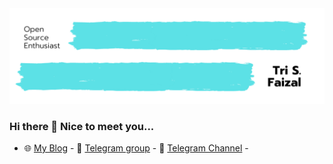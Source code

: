 <img src="https://raw.githubusercontent.com/trisfaizal/trisfaizal/master/banner.png"/>

### Hi there 👋 Nice to meet you...
- 🌐 [My Blog](https://trisf.my.id) - 💬 [Telegram group](https://t.me/dauntlessfaction) - 🔭 [Telegram Channel](https://t.me/iLumbung) -

<!--
**trisfaizal/trisfaizal** is a ✨ _special_ ✨ repository because its `README.md` (this file) appears on your GitHub profile.

Here are some ideas to get you started:

- 🔭 I’m currently working on ...
- 🌱 I’m currently learning ...
- 👯 I’m looking to collaborate on ...
- 🤔 I’m looking for help with ...
- 💬 Ask me about ...
- 📫 How to reach me: ...
- 😄 Pronouns: ...
- ⚡ Fun fact: ...
-->
